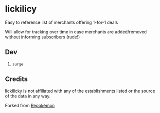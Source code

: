 lickilicy
===

Easy to reference list of merchants offering 1-for-1 deals

Will allow for tracking over time in case merchants are added/removed without informing subscribers (rude!)

Dev
---
1. `surge`

Credits
---
lickilicky is not affiliated with any of the establishments listed or the source of the data in any way.

Forked from [Repokémon](https://github.com/cheeaun/repokemon)
